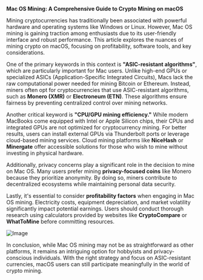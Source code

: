 **Mac OS Mining: A Comprehensive Guide to Crypto Mining on macOS**

Mining cryptocurrencies has traditionally been associated with powerful hardware and operating systems like Windows or Linux. However, Mac OS mining is gaining traction among enthusiasts due to its user-friendly interface and robust performance. This article explores the nuances of mining crypto on macOS, focusing on profitability, software tools, and key considerations.

One of the primary keywords in this context is **"ASIC-resistant algorithms"**, which are particularly important for Mac users. Unlike high-end GPUs or specialized ASICs (Application-Specific Integrated Circuits), Macs lack the raw computational power needed for mining Bitcoin or Ethereum. Instead, miners often opt for cryptocurrencies that use ASIC-resistant algorithms, such as **Monero (XMR)** or **Electroneum (ETN)**. These algorithms ensure fairness by preventing centralized control over mining networks.

Another critical keyword is **"CPU/GPU mining efficiency."** While modern MacBooks come equipped with Intel or Apple Silicon chips, their CPUs and integrated GPUs are not optimized for cryptocurrency mining. For better results, users can install external GPUs via Thunderbolt ports or leverage cloud-based mining services. Cloud mining platforms like **NiceHash** or **Minergate** offer accessible solutions for those who wish to mine without investing in physical hardware.

Additionally, privacy concerns play a significant role in the decision to mine on Mac OS. Many users prefer mining **privacy-focused coins** like Monero because they prioritize anonymity. By doing so, miners contribute to decentralized ecosystems while maintaining personal data security.

Lastly, it's essential to consider **profitability factors** when engaging in Mac OS mining. Electricity costs, equipment depreciation, and market volatility significantly impact potential earnings. Users should conduct thorough research using calculators provided by websites like **CryptoCompare** or **WhatToMine** before committing resources.

![Image](https://github.com/user-attachments/assets/31692037-0104-4703-abd1-696b6a7dd41b)

In conclusion, while Mac OS mining may not be as straightforward as other platforms, it remains an intriguing option for hobbyists and privacy-conscious individuals. With the right strategy and focus on ASIC-resistant currencies, macOS users can still participate meaningfully in the world of crypto mining.